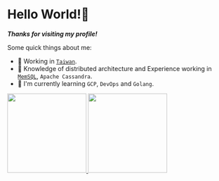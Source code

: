 # Hello World!👋

***Thanks for visiting my profile!***

Some quick things about me:

- :triangular_flag_on_post: Working in [`Taiwan`][Wiki-Taiwan].
- :boy: Knowledge of distributed architecture and Experience working in [`MemSQL`][Official-MemSQL], `Apache Cassandra`.
- :baby: I'm currently learning `GCP`, `DevOps` and `Golang`.

<a href="https://github.com/beckxie">
  <img height="180em" src="https://github-readme-stats.vercel.app/api?username=beckxie&count_private=true&show_icons=true&theme=gruvbox&hide=stars" />
  <img height="180em" src="https://github-readme-stats.vercel.app/api/top-langs/?username=beckxie&theme=gruvbox&langs_count=10" />
</a>

[Official-MemSQL]:https://www.memsql.com/
[Wiki-Taiwan]:https://en.wikipedia.org/wiki/Taiwan
